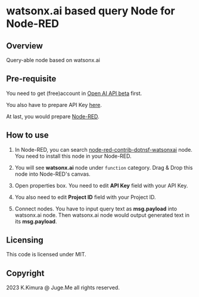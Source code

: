 # watsonx.ai based query Node for Node-RED


## Overview

Query-able node based on watsonx.ai


## Pre-requisite

You need to get (free)account in [Open AI API beta](https://beta.openai.com/) first.

You also have to prepare API Key [here](https://beta.openai.com/account/api-keys).

At last, you would prepare [Node-RED](https://nodered.org/).


## How to use

1. In Node-RED, you can search [node-red-contrib-dotnsf-watsonxai](https://www.npmjs.com/package/node-red-contrib-dotnsf-watsonxai) node. You need to install this node in your Node-RED.

2. You will see **watsonx.ai** node under `function` category. Drag & Drop this node into Node-RED's canvas.

3. Open properties box. You need to edit **API Key** field with your API Key.

4. You also need to edit **Project ID** field with your Project ID.

5. Connect nodes. You have to input query text as **msg.payload** into watsonx.ai node. Then watsonx.ai node would output generated text in its **msg.payload**.


## Licensing

This code is licensed under MIT.


## Copyright

2023 K.Kimura @ Juge.Me all rights reserved.


